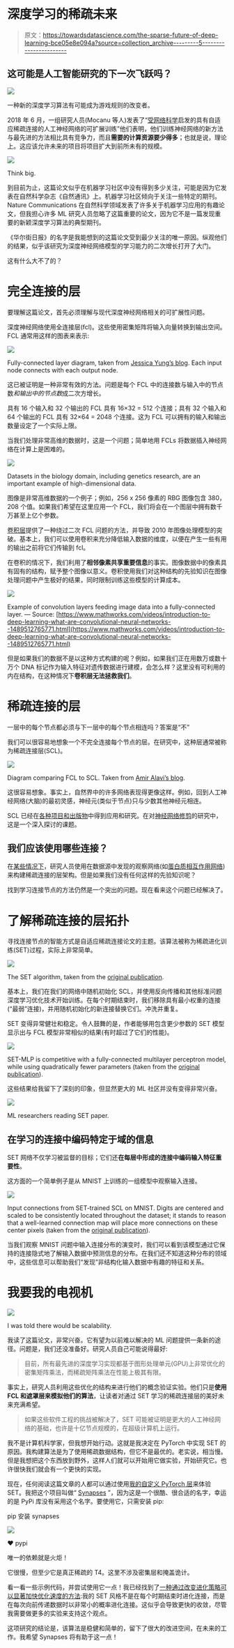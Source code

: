 # 深度学习的稀疏未来

> 原文：<https://towardsdatascience.com/the-sparse-future-of-deep-learning-bce05e8e094a?source=collection_archive---------5----------------------->

## 这可能是人工智能研究的下一次飞跃吗？

![](img/332d695b9a541bbbafe72c1b139f38bd.png)

一种新的深度学习算法有可能成为游戏规则的改变者。

2018 年 6 月，一组研究人员(Mocanu 等人)发表了“[受网络科学](https://arxiv.org/abs/1707.04780)启发的具有自适应稀疏连接的人工神经网络的可扩展训练”他们表明，他们训练神经网络的新方法与最先进的方法相比具有竞争力，而且**需要的计算资源要少得多**；也就是说，理论上。这应该允许未来的项目将项目扩大到前所未有的规模。

![](img/ee73000f757c73f7230b84fa7db882fd.png)

Think big.

到目前为止，这篇论文似乎在机器学习社区中没有得到多少关注，可能是因为它发表在自然科学杂志《自然通讯》上。机器学习社区倾向于关注一些特定的期刊。Nature Communications 在自然科学领域发表了许多关于机器学习应用的有趣论文，但我担心许多 ML 研究人员忽略了这篇重要的论文，因为它不是一篇发现重要的新颖深度学习算法的典型期刊。

《华尔街日报》的名字是我能想到的这篇论文受到最少关注的唯一原因。纵观他们的结果，似乎该研究为深度神经网络模型的学习能力的二次增长打开了大门。

这有什么大不了的？

# 完全连接的层

要理解这篇论文，首先必须理解与现代深度神经网络相关的可扩展性问题。

深度神经网络使用全连接层(fcl)。这些使用密集矩阵将输入向量转换到输出空间。FCL 通常用这样的图表来表示:

![](img/bae58e36cbd5327dc4073a0379a7c234.png)

Fully-connected layer diagram, taken from [Jessica Yung’s blog](http://www.jessicayung.com/explaining-tensorflow-code-for-a-convolutional-neural-network/). Each input node connects with each output node.

这已被证明是一种非常有效的方法。问题是每个 FCL 中的连接数与输入中的节点数*和输出中的节点数*成二次方增长。

具有 16 个输入和 32 个输出的 FCL 具有 16×32 = 512 个连接；具有 32 个输入和 64 个输出的 FCL 具有 32×64 = 2048 个连接。这为 FCL 可以拥有的输入和输出数量设定了一个实际上限。

当我们处理非常高维的数据时，这是一个问题；简单地用 FCLs 将数据插入神经网络在计算上是困难的。

![](img/216ea3136bde88cbdf1db306a28485d7.png)

Datasets in the biology domain, including genetics research, are an important example of high-dimensional data.

图像是非常高维数据的一个例子；例如，256 x 256 像素的 RBG 图像包含 380，208 个值。如果我们希望在这里应用一个 FCL，我们将会在一个图层中拥有数千万甚至上亿个参数。

[卷积层](https://ujjwalkarn.me/2016/08/11/intuitive-explanation-convnets/)提供了一种绕过二次 FCL 问题的方法，并导致 2010 年图像处理模型的突破。基本上，我们可以使用卷积来充分降低输入数据的维度，以便在产生一些有用的输出之前将它们传输到 fcl。

在卷积的情况下，我们利用了**相邻像素共享重要信息**的事实。图像数据中的像素具有固有的结构，赋予整个图像以意义。卷积使用我们对这种结构的先验知识在图像处理问题中产生极好的结果，同时限制训练这些模型的计算成本。

![](img/55a98386a709f58a9413e96afdbeca55.png)

Example of convolution layers feeding image data into a fully-connected layer. — Source: [https://www.mathworks.com/videos/introduction-to-deep-learning-what-are-convolutional-neural-networks--1489512765771.html](https://www.mathworks.com/videos/introduction-to-deep-learning-what-are-convolutional-neural-networks--1489512765771.html)

但是如果我们的数据不是以这种方式构建的呢？例如，如果我们正在用数万或数十万个 DNA 标记作为输入特征对遗传数据进行建模，会怎么样？这里没有可利用的内在结构，在这种情况下**卷积层无法拯救我们**。

# 稀疏连接的层

一层中的每个节点都必须与下一层中的每个节点相连吗？答案是“不”

我们可以很容易地想象一个不完全连接每个节点的层。在研究中，这种层通常被称为稀疏连接层(SCL)。

![](img/09f90299a53917d0df3718019034f8c7.png)

Diagram comparing FCL to SCL. Taken from [Amir Alavi’s blog](https://amiralavi.net/blog/2018/07/29/vnn-implementation).

这很容易想象。事实上，自然界中的许多网络表现得更像这样。例如，回到人工神经网络(大脑)的最初灵感，神经元(类似于节点)只与少数其他神经元相连。

SCL 已经在[各种项目和出版物](https://amiralavi.net/blog/2018/07/29/vnn-implementation#citation_1)中得到应用和研究。在对[神经网络修剪](https://medium.com/comet-app/deep-learning-model-compression-for-image-analysis-methods-and-architectures-398f82b0c06f)的研究中，这是一个深入探讨的课题。

## 我们应该使用哪些连接？

在[某些情况下](https://www.nature.com/articles/nmeth.4627)，研究人员使用在数据源中发现的观察网络(如[蛋白质相互作用网络](https://www.nature.com/subjects/protein-protein-interaction-networks))来构建稀疏连接的层架构。但是如果我们没有任何这样的先验知识呢？

找到学习连接节点的方法仍然是一个突出的问题。现在看来这个问题已经解决了。

# 了解稀疏连接的层拓扑

寻找连接节点的智能方式是自适应稀疏连接论文的主题。该算法被称为稀疏进化训练(SET)过程，实际上非常简单。

![](img/84817fb4a405279851c29d91f9e078eb.png)

The SET algorithm, taken from the [original publication](https://www.nature.com/articles/s41467-018-04316-3.pdf).

基本上，我们在我们的网络中随机初始化 SCL，并使用反向传播和其他标准问题深度学习优化技术开始训练。在每个时期结束时，我们移除具有最小权重的连接(“最弱”连接)，并用随机初始化的新连接替换它们。冲洗并重复。

SET 变得异常健壮和稳定。令人鼓舞的是，作者能够用包含更少参数的 SET 模型显示出与 FCL 模型非常相似的结果(有时超过了它们的性能)。

![](img/30559dc1fd159ee38e8c2824414c137f.png)

SET-MLP is competitive with a fully-connected multilayer perceptron model, while using quadratically fewer parameters (taken from the [original publication](https://www.nature.com/articles/s41467-018-04316-3.pdf)).

这些结果给我留下了深刻的印象，但显然更大的 ML 社区并没有变得非常兴奋。

![](img/a837ee7e89a16f2c23bc0f8cab5e1f6b.png)

ML researchers reading SET paper.

## 在学习的连接中编码特定于域的信息

SET 网络不仅学习被监督的目标；它们还**在每层中形成的连接中编码输入特征重要性**。

这方面的一个简单例子是从 MNIST 上训练的一组模型中观察输入连接。

![](img/f5123f1a75fa1446d0187da7c52c70c1.png)

Input connections from SET-trained SCL on MNIST. Digits are centered and scaled to be consistently located throughout the dataset; it stands to reason that a well-learned connection map will place more connections on these center pixels (taken from the [original publication](https://www.nature.com/articles/s41467-018-04316-3.pdf)).

当我们观察 MNIST 问题中输入连接分布的演变时，我们可以看到该模型通过它保持的连接隐式地了解输入数据中预测信息的分布。在我们还不知道这种分布的领域中，这些信息可以帮助我们“发现”非结构化输入数据中有趣的特征和关系。

# 我要我的电视机

![](img/2fcba6b57487d70291ad3e6381edc382.png)

I was told there would be scalability.

我读了这篇论文，非常兴奋。它有望为以前难以解决的 ML 问题提供一条新的途径。问题是，我们还没准备好。研究人员自己可能说得最好:

> 目前，所有最先进的深度学习实现都基于图形处理单元(GPU)上非常优化的密集矩阵乘法，而稀疏矩阵乘法在性能上极其有限。

事实上，研究人员利用这些优化的结构来进行他们的概念验证实验。他们只是**使用 FCL 和遮罩层来模拟他们的算法**，让读者对通过 SET 学习的稀疏连接层的美好未来充满希望。

> 如果这些软件工程的挑战被解决了，SET 可能被证明是更大的人工神经网络的基础，也许是十亿节点规模的，在超级计算机上运行。

我不是计算机科学家，但我想开始行动。这就是我决定在 PyTorch 中实现 SET 的原因。我构建算法是为了使用稀疏数据结构，但它不是最优的。老实说，相当慢。但是我想把这个东西放到野外，这样人们就可以开始用它做实验，开始研究它。也许很快我们就会有一个更快的实现。

现在，任何阅读这篇文章的人都可以通过使用[我的自定义 PyTorch 层](https://github.com/AlliedToasters/synapses)来体验 SET。我把这个项目叫做“ [Synapses](https://github.com/AlliedToasters/synapses) ”，因为这是一个很酷、很合适的名字，幸运的是 PyPi 库没有采用这个名字。要使用它，只需安装 pip:

pip 安装 synapses

![](img/26ef09d3e53b645604e2535e70534e48.png)

❤ pypi

唯一的依赖就是火炬！

它很慢，但至少它是真正稀疏的 T4。这里不涉及密集层和掩盖诡计。

看一看一些示例代码，并尝试使用它一点！我已经找到了[一种通过改变进化策略可以显著加快优化速度的方法](https://github.com/AlliedToasters/synapses/blob/master/MNIST_demo.ipynb):我的 SET 风格不是在每个时期结束时进化连接，而是在每次向前传递数据时以非常小的概率进化连接。这似乎会导致更快的收敛，尽管我需要做更多的实验来支持这个观点。

这项研究的结论是，该算法是稳健和简单的，留下了很大的改进空间，在未来的工作。我希望 Synapses 将有助于这一点！